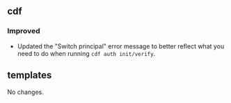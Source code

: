 ## cdf 

### Improved

- Updated the "Switch principal" error message to better reflect what
you need to do when running `cdf auth init/verify`.

## templates

No changes.